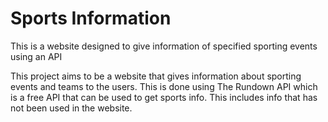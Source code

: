 # Sports Information
 This is a website designed to give information of specified sporting events using an API

This project aims to be a website that gives information about sporting events and teams to the users.
This is done using The Rundown API which is a free API that can be used to get sports info. This includes info
that has not been used in the website.